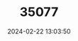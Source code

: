 ---
title: "35077"
category: "Glochidion temehaniense"
draft: false
date: 2024-02-22 13:03:50
languages:
  Tahitian: ["mahame"]
---